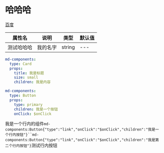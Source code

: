 # 哈哈哈

[百度](https://www.baidu.com)

| 属性名   | 说明   | 类型     | 默认值 |
|-------|------|--------|-----|
| 测试哈哈哈 | 我的名字 | string | --- |

```yml
md-components:
  type: Card
  props:
    title: 我是标题
    size: small
    children: 我是内容
```

```yml
md-components:
  type: Button
  props:
    type: primary
    children: 我是一个按钮
    onClick: $onClick
```

我是一个行内的组件`md-components:Button{"type":"link","onClick":"$onClick","children":"我是一个行内按钮"}``md-components:Button{"type":"link","onClick":"$onClick","children":"我是第二个行内按钮"}`测试行内按钮